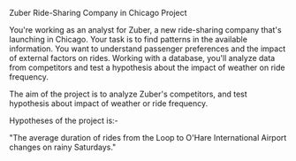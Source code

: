 Zuber Ride-Sharing Company in Chicago Project


You're working as an analyst for Zuber, a new ride-sharing company that's launching in Chicago. Your task is to find patterns in the available information. You want to understand passenger preferences and the impact of external factors on rides. Working with a database, you'll analyze data from competitors and test a hypothesis about the impact of weather on ride frequency.


The aim of the project is to analyze Zuber's competitors, and test hypothesis about impact of weather or ride frequency.

Hypotheses of the project is:-

"The average duration of rides from the Loop to O'Hare International Airport changes on rainy Saturdays."

